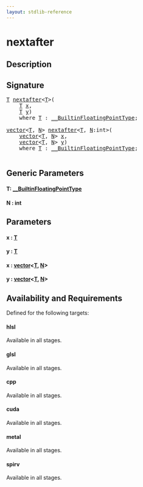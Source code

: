 ```yaml
---
layout: stdlib-reference
---
```


# nextafter

## Description





## Signature 

<pre>
<a href="nextafter.html#typeparam-T" class="code_type">T</a> <a href="nextafter.html">nextafter</a>&lt;<a href="nextafter.html#typeparam-T" class="code_type">T</a>&gt;(
    <a href="nextafter.html#typeparam-T" class="code_type">T</a> <a href="nextafter.html#decl-x" class="code_param">x</a>,
    <a href="nextafter.html#typeparam-T" class="code_type">T</a> <a href="nextafter.html#decl-y" class="code_param">y</a>)
    <span class='code_keyword'>where</span> <a href="nextafter.html#typeparam-T" class="code_type">T</a> : <a href="../interfaces/0_builtinfloatingpointtype-029hm/index.html" class="code_type">__BuiltinFloatingPointType</a>;

<a href="../types/vector/index.html" class="code_type">vector</a>&lt;<a href="nextafter.html#typeparam-T" class="code_type">T</a>, <a href="nextafter.html#decl-N" class="code_var">N</a>&gt; <a href="nextafter.html">nextafter</a>&lt;<a href="nextafter.html#typeparam-T" class="code_type">T</a>, <a href="nextafter.html#decl-N" class="code_var">N</a>:<span class="code_keyword">int</span>&gt;(
    <a href="../types/vector/index.html" class="code_type">vector</a>&lt;<a href="nextafter.html#typeparam-T" class="code_type">T</a>, <a href="nextafter.html#decl-N" class="code_var">N</a>&gt; <a href="nextafter.html#decl-x" class="code_param">x</a>,
    <a href="../types/vector/index.html" class="code_type">vector</a>&lt;<a href="nextafter.html#typeparam-T" class="code_type">T</a>, <a href="nextafter.html#decl-N" class="code_var">N</a>&gt; <a href="nextafter.html#decl-y" class="code_param">y</a>)
    <span class='code_keyword'>where</span> <a href="nextafter.html#typeparam-T" class="code_type">T</a> : <a href="../interfaces/0_builtinfloatingpointtype-029hm/index.html" class="code_type">__BuiltinFloatingPointType</a>;

</pre>

## Generic Parameters

####  <a id="typeparam-T"></a>T: [\_\_BuiltinFloatingPointType](../interfaces/0_builtinfloatingpointtype-029hm/index)
####  <a id="decl-N"></a>N  : int

## Parameters

####  <a id="decl-x"></a>x  : [T](nextafter#typeparam-T)
####  <a id="decl-y"></a>y  : [T](nextafter#typeparam-T)
####  <a id="decl-x"></a>x  : [vector](../types/vector/index)\<[T](../types/vector/index#typeparam-T), [N](../types/vector/index#decl-N)\>
####  <a id="decl-y"></a>y  : [vector](../types/vector/index)\<[T](../types/vector/index#typeparam-T), [N](../types/vector/index#decl-N)\>

## Availability and Requirements

Defined for the following targets:

#### hlsl
Available in all stages.

#### glsl
Available in all stages.

#### cpp
Available in all stages.

#### cuda
Available in all stages.

#### metal
Available in all stages.

#### spirv
Available in all stages.



